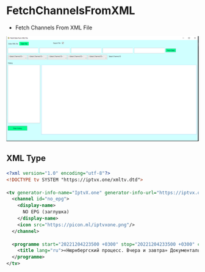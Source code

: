 # FetchChannelsFromXML
- Fetch Channels From XML File


![ur](https://github.com/goodluck3301/FetchChannelsFromXML/blob/master/FetchFromXML/bin/Debug/net6.0-windows/img.png)


## XML Type
```xml
<?xml version="1.0" encoding="utf-8"?>
<!DOCTYPE tv SYSTEM "https://iptvx.one/xmltv.dtd">

<tv generator-info-name="IptvX.one" generator-info-url="https://iptvx.one/">
  <channel id="no_epg">
    <display-name>
      NO EPG (заглушка)
    </display-name>
    <icon src="https://picon.ml/iptvxone.png"/>
  </channel>
  
  <programme start="20221204223500 +0300" stop="20221204233500 +0300" channel="zvyazda-by">
    <title lang="ru">«Нюрнбергский процесс. Вчера и завтра» Документальный фильм</title>
  </programme>
</tv>
```
